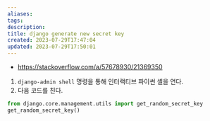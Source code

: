 ```yaml
---
aliases: 
tags: 
description:
title: django generate new secret key
created: 2023-07-29T17:47:04
updated: 2023-07-29T17:50:01
---
```

- <https://stackoverflow.com/a/57678930/21369350>

1.  `django-admin shell` 명령을 통해 인터랙티브 파이썬 셸을 연다.
2. 다음 코드를 친다.

```python
from django.core.management.utils import get_random_secret_key  
get_random_secret_key()
```
